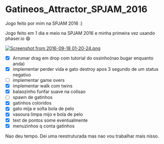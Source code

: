 # Gatineos_Attractor_SPJAM_2016
Jogo feito por mim na SPJAM 2016 :)

Jogo feito em 1 dia e meio na SPJAM 2016 e minha primeira vez usando phaser.io :smile:

[![Screenshot from 2016-09-18 01-20-24.png](https://s17.postimg.org/mbslrz2m7/Screenshot_from_2016_09_18_01_20_24.png)](https://postimg.org/image/ydnzm4buj/)

- [x] Arrumar drag em drop com tutorial do ossinho(nao bugar enquanto anda)
- [x] implementar perder vida e gato destroy apos 3 segundo de um status negativo
- [ ] implementar game overs
- [x] implementar walk com twins
- [x] balaozinho funfar suave na colisao
- [ ] spawn de gatinhos
- [x] gatinhos coloridos
- [x] gato mija e solta bola de pelo
- [x] vasoura limpa mijo e bola de pelo
- [x] text de pontos some eventualmente
- [x] menuzinhos q conta gatinhos

Nao deu tempo.
Dei uma reestruturada mas nao vou trabalhar mais nisso.
